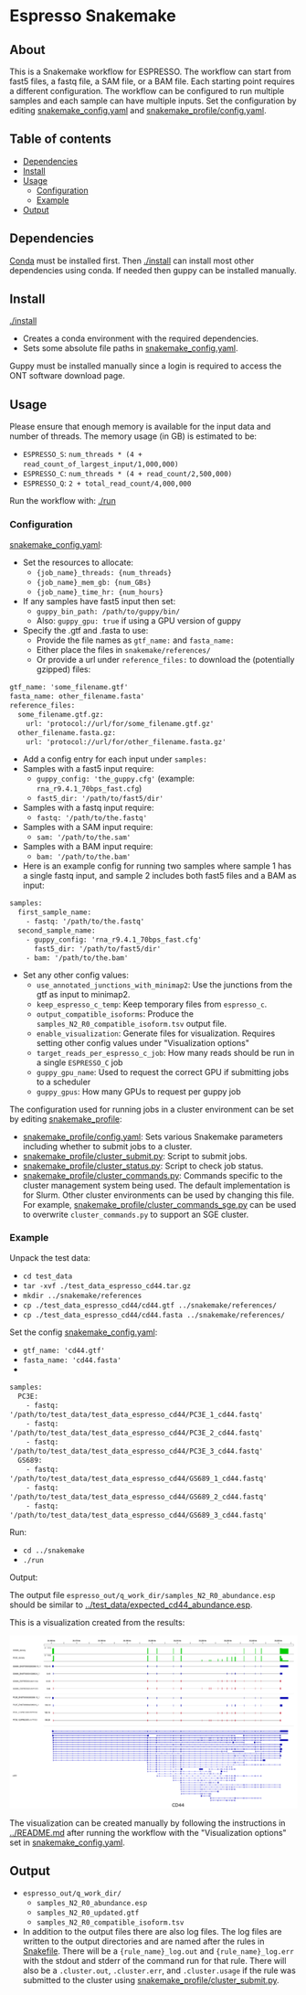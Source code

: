 # Espresso Snakemake

## About

This is a Snakemake workflow for ESPRESSO. The workflow can start from fast5 files, a fastq file, a SAM file, or a BAM file. Each starting point requires a different configuration. The workflow can be configured to run multiple samples and each sample can have multiple inputs. Set the configuration by editing [snakemake_config.yaml](snakemake_config.yaml) and [snakemake_profile/config.yaml](snakemake_profile/config.yaml).

## Table of contents

* [Dependencies](#dependencies)
* [Install](#install)
* [Usage](#usage)
  + [Configuration](#configuration)
  + [Example](#example)
* [Output](#output)

## Dependencies

[Conda](https://docs.conda.io/projects/conda/en/latest/user-guide/install/linux.html) must be installed first. Then [./install](install) can install most other dependencies using conda. If needed then guppy can be installed manually.

## Install

[./install](install)

* Creates a conda environment with the required dependencies.
* Sets some absolute file paths in [snakemake_config.yaml](snakemake_config.yaml).

Guppy must be installed manually since a login is required to access the ONT software download page.

## Usage

Please ensure that enough memory is available for the input data and number of threads. The memory usage (in GB) is estimated to be:

* `ESPRESSO_S`: `num_threads * (4 + read_count_of_largest_input/1,000,000)`
* `ESPRESSO_C`: `num_threads * (4 + read_count/2,500,000)`
* `ESPRESSO_Q`: `2 + total_read_count/4,000,000`

Run the workflow with: [./run](run)

### Configuration

[snakemake_config.yaml](snakemake_config.yaml):

* Set the resources to allocate:
  - `{job_name}_threads: {num_threads}`
  - `{job_name}_mem_gb: {num_GBs}`
  - `{job_name}_time_hr: {num_hours}`
* If any samples have fast5 input then set:
  - `guppy_bin_path: /path/to/guppy/bin/`
  - Also: `guppy_gpu: true` if using a GPU version of guppy
* Specify the .gtf and .fasta to use:
  + Provide the file names as `gtf_name:` and `fasta_name:`
  + Either place the files in `snakemake/references/`
  + Or provide a url under `reference_files:` to download the (potentially gzipped) files:
```
gtf_name: 'some_filename.gtf'
fasta_name: other_filename.fasta'
reference_files:
  some_filename.gtf.gz:
    url: 'protocol://url/for/some_filename.gtf.gz'
  other_filename.fasta.gz:
    url: 'protocol://url/for/other_filename.fasta.gz'
```
* Add a config entry for each input under `samples:`
* Samples with a fast5 input require:
  + `guppy_config: 'the_guppy.cfg'` (example: `rna_r9.4.1_70bps_fast.cfg`)
  + `fast5_dir: '/path/to/fast5/dir'`
* Samples with a fastq input require:
  + `fastq: '/path/to/the.fastq'`
* Samples with a SAM input require:
  + `sam: '/path/to/the.sam'`
* Samples with a BAM input require:
  + `bam: '/path/to/the.bam'`
* Here is an example config for running two samples where sample 1 has a single fastq input, and sample 2 includes both fast5 files and a BAM as input:
```
samples:
  first_sample_name:
    - fastq: '/path/to/the.fastq'
  second_sample_name:
    - guppy_config: 'rna_r9.4.1_70bps_fast.cfg'
      fast5_dir: '/path/to/fast5/dir'
    - bam: '/path/to/the.bam'
```
* Set any other config values:
  + `use_annotated_junctions_with_minimap2`: Use the junctions from the gtf as input to minimap2.
  + `keep_espresso_c_temp`: Keep temporary files from `espresso_c`.
  + `output_compatible_isoforms`: Produce the `samples_N2_R0_compatible_isoform.tsv` output file.
  + `enable_visualization`: Generate files for visualization. Requires setting other config values under "Visualization options"
  + `target_reads_per_espresso_c_job`: How many reads should be run in a single `ESPRESSO_C` job
  + `guppy_gpu_name`: Used to request the correct GPU if submitting jobs to a scheduler
  + `guppy_gpus`: How many GPUs to request per guppy job

The configuration used for running jobs in a cluster environment can be set by editing [snakemake_profile](snakemake_profile):

* [snakemake_profile/config.yaml](snakemake_profile/config.yaml): Sets various Snakemake parameters including whether to submit jobs to a cluster.
* [snakemake_profile/cluster_submit.py](snakemake_profile/cluster_submit.py): Script to submit jobs.
* [snakemake_profile/cluster_status.py](snakemake_profile/cluster_status.py): Script to check job status.
* [snakemake_profile/cluster_commands.py](snakemake_profile/cluster_commands.py): Commands specific to the cluster management system being used. The default implementation is for Slurm. Other cluster environments can be used by changing this file. For example, [snakemake_profile/cluster_commands_sge.py](snakemake_profile/cluster_commands_sge.py) can be used to overwrite `cluster_commands.py` to support an SGE cluster.

### Example

Unpack the test data:

* `cd test_data`
* `tar -xvf ./test_data_espresso_cd44.tar.gz`
* `mkdir ../snakemake/references`
* `cp ./test_data_espresso_cd44/cd44.gtf ../snakemake/references/`
* `cp ./test_data_espresso_cd44/cd44.fasta ../snakemake/references/`

Set the config [snakemake_config.yaml](snakemake_config.yaml):

* `gtf_name: 'cd44.gtf'`
* `fasta_name: 'cd44.fasta'`
*
```
samples:
  PC3E:
    - fastq: '/path/to/test_data/test_data_espresso_cd44/PC3E_1_cd44.fastq'
    - fastq: '/path/to/test_data/test_data_espresso_cd44/PC3E_2_cd44.fastq'
    - fastq: '/path/to/test_data/test_data_espresso_cd44/PC3E_3_cd44.fastq'
  GS689:
    - fastq: '/path/to/test_data/test_data_espresso_cd44/GS689_1_cd44.fastq'
    - fastq: '/path/to/test_data/test_data_espresso_cd44/GS689_2_cd44.fastq'
    - fastq: '/path/to/test_data/test_data_espresso_cd44/GS689_3_cd44.fastq'
```

Run:

* `cd ../snakemake`
* `./run`

Output:


The output file `espresso_out/q_work_dir/samples_N2_R0_abundance.esp` should be similar to [../test_data/expected_cd44_abundance.esp](../test_data/expected_cd44_abundance.esp).


This is a visualization created from the results:

![CD44 result visualization](../test_data/visualization_cd44.png)

The visualization can be created manually by following the instructions in [../README.md](../README.md) after running the workflow with the "Visualization options" set in [snakemake_config.yaml](snakemake_config.yaml).

## Output

* `espresso_out/q_work_dir/`
  + `samples_N2_R0_abundance.esp`
  + `samples_N2_R0_updated.gtf`
  + `samples_N2_R0_compatible_isoform.tsv`
* In addition to the output files there are also log files. The log files are written to the output directories and are named after the rules in [Snakefile](Snakefile). There will be a `{rule_name}_log.out` and `{rule_name}_log.err` with the stdout and stderr of the command run for that rule. There will also be a `.cluster.out`, `.cluster.err`, and `.cluster.usage` if the rule was submitted to the cluster using [snakemake_profile/cluster_submit.py](snakemake_profile/cluster_submit.py).

